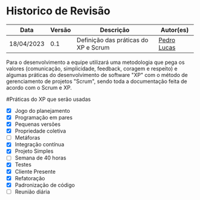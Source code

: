 # Historico de Revisão

| Data     | Versão | Descrição                  | Autor(es)                                                                          |
|----------|--------|----------------------------|---------------------------------------------------------------------------------------------|
|18/04/2023|   0.1  | Definição das práticas do XP e Scrum       |[Pedro Lucas](https://github.com/lucasdray)|

Para o desenvolvimento a equipe utilizará uma metodologia que pega os valores (comunicação, simplicidade, feedback, coragem e respeito) e algumas práticas do desenvolvimento de software "XP" com o método de gerenciamento de projetos "Scrum", sendo toda a documentação feita de acordo com o Scrum e XP.


#Práticas do XP que serão usadas

- [x] Jogo do planejamento
- [x] Programação em pares
- [x] Pequenas versões
- [x] Propriedade coletiva
- [ ] Metáforas
- [x] Integração contínua
- [x] Projeto Simples
- [ ] Semana de 40 horas
- [x] Testes
- [x] Cliente Presente
- [x] Refatoração
- [x] Padronização de código
- [ ] Reunião diária
